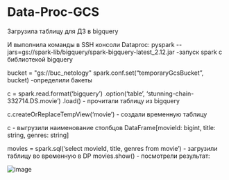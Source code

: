 # Data-Proc-GCS


Загрузила таблицу для ДЗ в bigquery

И выполнила команды в SSH консоли Dataproc:
pyspark --jars=gs://spark-lib/bigquery/spark-bigquery-latest_2.12.jar -запуск spark с библиотекой bigquery

bucket = "gs://buc_netology"
spark.conf.set(“temporaryGcsBucket”, bucket) -определили бакеты

c = spark.read.format(‘bigquery’)
.option(‘table’, ‘stunning-chain-332714.DS.movie’)
.load() - прочитали таблицу из bigquery

c.createOrReplaceTempView(‘movie’) - создали временную таблицу

c - выгрузили наименование столбцов
DataFrame[movieId: bigint, title: string, genres: string]

movies = spark.sql(‘select movieId, title, genres from movie’) - загрузили таблицу во временную в DP
movies.show() - посмотрели результат:

![image](https://user-images.githubusercontent.com/85709710/180517446-42cd5c75-b7e7-456e-9780-5bbf1f5487b0.png)

